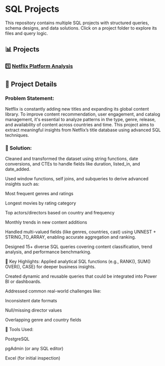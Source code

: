 # SQL Projects

This repository contains multiple SQL projects with structured queries, schema designs, and data solutions. Click on a project folder to explore its files and query logic.

## 📊 Projects
### 1️⃣ [Netflix Platform Analysis ](netflix_project/)

## 📌 Project Details
### Problem Statement:

Netflix is constantly adding new titles and expanding its global content library. To improve content recommendation, user engagement, and catalog management, it's essential to analyze patterns in the type, genre, release, and availability of content across countries and time. This project aims to extract meaningful insights from Netflix’s title database using advanced SQL techniques.

### 🔹 Solution:
Cleaned and transformed the dataset using string functions, date conversions, and CTEs to handle fields like duration, listed_in, and date_added.

Used window functions, self joins, and subqueries to derive advanced insights such as:

Most frequent genres and ratings

Longest movies by rating category

Top actors/directors based on country and frequency

Monthly trends in new content additions

Handled multi-valued fields (like genres, countries, cast) using UNNEST + STRING_TO_ARRAY, enabling accurate aggregation and ranking.

Designed 15+ diverse SQL queries covering content classification, trend analysis, and performance benchmarking.

🧠 Key Highlights:
Applied analytical SQL functions (e.g., RANK(), SUM() OVER(), CASE) for deeper business insights.

Created dynamic and reusable queries that could be integrated into Power BI or dashboards.

Addressed common real-world challenges like:

Inconsistent date formats

Null/missing director values

Overlapping genre and country fields

🧰 Tools Used:

PostgreSQL

pgAdmin (or any SQL editor)

Excel (for initial inspection)
